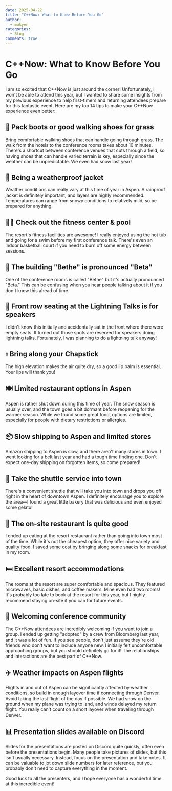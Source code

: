 ```yaml
---
date: 2025-04-22
title: "C++Now: What to Know Before You Go"
author:
  - mokyen
categories:
  - Blog
comments: true
---
```


# C++Now: What to Know Before You Go

I am so excited that C++Now is just around the corner! Unfortunately, I won't be able to attend this year, but I wanted to share some insights from my previous experience to help first-timers and returning attendees prepare for this fantastic event. Here are my top 14 tips to make your C++Now experience even better:

## 🥾 Pack boots or good walking shoes for grass

Bring comfortable walking shoes that can handle going through grass. The walk from the hotels to the conference rooms takes about 10 minutes. There's a shortcut between conference venues that cuts through a field, so having shoes that can handle varied terrain is key, especially since the weather can be unpredictable. We even had snow last year!

<!-- more -->

## 🧥 Being a weatherproof jacket

Weather conditions can really vary at this time of year in Aspen. A rainproof jacket is definitely important, and layers are highly recommended. Temperatures can range from snowy conditions to relatively mild, so be prepared for anything.

## 🏊‍♂️ Check out the fitness center & pool

The resort's fitness facilities are awesome! I really enjoyed using the hot tub and going for a swim before my first conference talk. There's even an indoor basketball court if you need to burn off some energy between sessions.

## 🏢 The building "Bethe" is pronounced "Beta"

One of the conference rooms is called "Bethe" but it's actually pronounced "Beta." This can be confusing when you hear people talking about it if you don't know this ahead of time.

## 💺 Front row seating at the Lightning Talks is for speakers

I didn't know this initially and accidentally sat in the front where there were empty seats. It turned out those spots are reserved for speakers doing lightning talks. Fortunately, I was planning to do a lightning talk anyway!

## 💧 Bring along your Chapstick

The high elevation makes the air quite dry, so a good lip balm is essential. Your lips will thank you!

## 🍽️ Limited restaurant options in Aspen

Aspen is rather shut down during this time of year. The snow season is usually over, and the town goes a bit dormant before reopening for the warmer season. While we found some great food, options are limited, especially for people with dietary restrictions or allergies.

## 📦 Slow shipping to Aspen and limited stores

Amazon shipping to Aspen is slow, and there aren't many stores in town. I went looking for a belt last year and had a tough time finding one. Don't expect one-day shipping on forgotten items, so come prepared!

## 🚎 Take the shuttle service into town

There's a convenient shuttle that will take you into town and drops you off right in the heart of downtown Aspen. I definitely encourage you to explore the area—I found a great little bakery that was delicious and even enjoyed some gelato!

## 🍲 The on-site restaurant is quite good

I ended up eating at the resort restaurant rather than going into town most of the time. While it's not the cheapest option, they offer nice variety and quality food. I saved some cost by bringing along some snacks for breakfast in my room.

## 🛏️ Excellent resort accommodations

The rooms at the resort are super comfortable and spacious. They featured microwaves, basic dishes, and coffee makers. Mine even had two rooms! It's probably too late to book at the resort for this year, but I highly recommend staying on-site if you can for future events.

## 👥 Welcoming conference community

The C++Now attendees are incredibly welcoming if you want to join a group. I ended up getting "adopted" by a crew from Bloomberg last year, and it was a lot of fun. If you see people, don't just assume they're old friends who don't want to include anyone new. I initially felt uncomfortable approaching groups, but you should definitely go for it! The relationships and interactions are the best part of C++Now.

## ✈️ Weather impacts on Aspen flights

Flights in and out of Aspen can be significantly affected by weather conditions, so build in enough layover time if connecting through Denver. Avoid taking the last flight of the day if possible. We had snow on the ground when my plane was trying to land, and winds delayed my return flight. You really can't count on a short layover when traveling through Denver.

## 📊 Presentation slides available on Discord

Slides for the presentations are posted on Discord quite quickly, often even before the presentations begin. Many people take pictures of slides, but this isn't usually necessary. Instead, focus on the presentation and take notes. It can be valuable to jot down slide numbers for later reference, but you probably don't need to capture everything in the moment.



Good luck to all the presenters, and I hope everyone has a wonderful time at this incredible event!